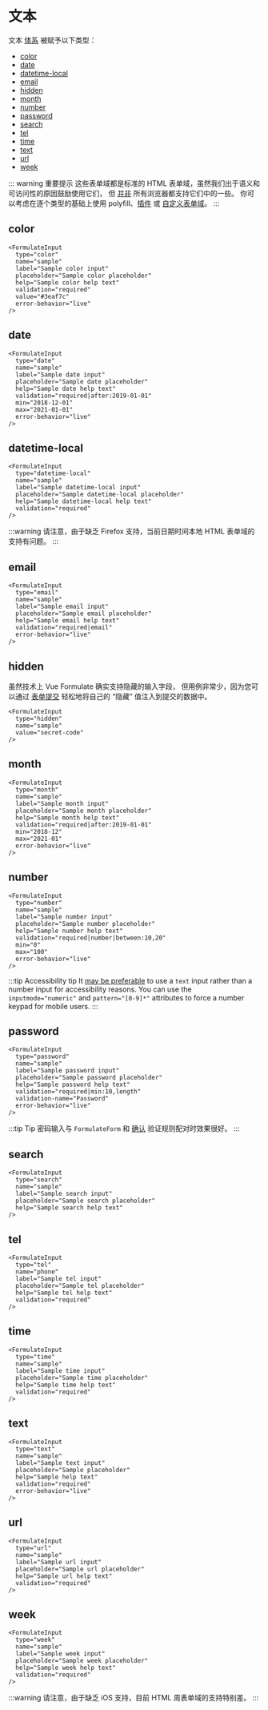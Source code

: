 # 文本

文本 [体系](/zh/guide/inputs/) 被赋予以下类型：

- [color](#color)
- [date](#date)
- [datetime-local](#datetime-local)
- [email](#email)
- [hidden](#hidden)
- [month](#month)
- [number](#number)
- [password](#password)
- [search](#search)
- [tel](#tel)
- [time](#time)
- [text](#text)
- [url](#url)
- [week](#week)

::: warning 重要提示
这些表单域都是标准的 HTML 表单域，虽然我们出于语义和可访问性的原因鼓励使用它们，
但 [并非](https://caniuse.com/#feat=input-datetime) 所有浏览器都支持它们中的一些。
你可以考虑在逐个类型的基础上使用 polyfill、[插件](/zh/guide/plugins/) 或 [自定义表单域](/zh/guide/inputs/custom-inputs/)。
:::


## color

```vue
<FormulateInput
  type="color"
  name="sample"
  label="Sample color input"
  placeholder="Sample color placeholder"
  help="Sample color help text"
  validation="required"
  value="#3eaf7c"
  error-behavior="live"
/>
```

<demo-input-color />

## date

```vue
<FormulateInput
  type="date"
  name="sample"
  label="Sample date input"
  placeholder="Sample date placeholder"
  help="Sample date help text"
  validation="required|after:2019-01-01"
  min="2018-12-01"
  max="2021-01-01"
  error-behavior="live"
/>
```

<demo-input-date />

## datetime-local

```vue
<FormulateInput
  type="datetime-local"
  name="sample"
  label="Sample datetime-local input"
  placeholder="Sample datetime-local placeholder"
  help="Sample datetime-local help text"
  validation="required"
/>
```

<demo-input-datetime-local />

:::warning
请注意，由于缺乏 Firefox 支持，当前日期时间本地 HTML 表单域的支持有问题。
:::

## email

```vue
<FormulateInput
  type="email"
  name="sample"
  label="Sample email input"
  placeholder="Sample email placeholder"
  help="Sample email help text"
  validation="required|email"
  error-behavior="live"
/>
```

<demo-input-email />

## hidden

虽然技术上 Vue Formulate 确实支持隐藏的输入字段，
但用例非常少，因为您可以通过 [表单提交](/zh/guide/forms) 轻松地将自己的 “隐藏” 值注入到提交的数据中。

```vue
<FormulateInput
  type="hidden"
  name="sample"
  value="secret-code"
/>
```


## month

```vue
<FormulateInput
  type="month"
  name="sample"
  label="Sample month input"
  placeholder="Sample month placeholder"
  help="Sample month help text"
  validation="required|after:2019-01-01"
  min="2018-12"
  max="2021-01"
  error-behavior="live"
/>
```

<demo-input-month />

## number

```vue
<FormulateInput
  type="number"
  name="sample"
  label="Sample number input"
  placeholder="Sample number placeholder"
  help="Sample number help text"
  validation="required|number|between:10,20"
  min="0"
  max="100"
  error-behavior="live"
/>
```

<demo-input-number />

:::tip Accessibility tip
It [may be preferable](https://technology.blog.gov.uk/2020/02/24/why-the-gov-uk-design-system-team-changed-the-input-type-for-numbers/)
to use a `text` input rather than a number input for accessibility reasons. You
can use the `inputmode="numeric"` and `pattern="[0-9]*"` attributes to force a
number keypad for mobile users.
:::

## password

```vue
<FormulateInput
  type="password"
  name="sample"
  label="Sample password input"
  placeholder="Sample password placeholder"
  help="Sample password help text"
  validation="required|min:10,length"
  validation-name="Password"
  error-behavior="live"
/>
```

<demo-input-password />

:::tip Tip
密码输入与 `FormulateForm` 和 [确认](/zh/guide/validation/#confirm) 验证规则配对时效果很好。
:::

## search

```vue
<FormulateInput
  type="search"
  name="sample"
  label="Sample search input"
  placeholder="Sample search placeholder"
  help="Sample search help text"
/>
```

<demo-input-search />

## tel

```vue
<FormulateInput
  type="tel"
  name="phone"
  label="Sample tel input"
  placeholder="Sample tel placeholder"
  help="Sample tel help text"
  validation="required"
/>
```

<demo-input-tel />

## time

```vue
<FormulateInput
  type="time"
  name="sample"
  label="Sample time input"
  placeholder="Sample time placeholder"
  help="Sample time help text"
  validation="required"
/>
```

<demo-input-time />

## text

```vue
<FormulateInput
  type="text"
  name="sample"
  label="Sample text input"
  placeholder="Sample placeholder"
  help="Sample help text"
  validation="required"
  error-behavior="live"
/>
```

<demo-input-text />

## url

```vue
<FormulateInput
  type="url"
  name="sample"
  label="Sample url input"
  placeholder="Sample url placeholder"
  help="Sample url help text"
  validation="required"
/>
```

<demo-input-url />

## week

```vue
<FormulateInput
  type="week"
  name="sample"
  label="Sample week input"
  placeholder="Sample week placeholder"
  help="Sample week help text"
  validation="required"
/>
```

<demo-input-week />

:::warning
请注意，由于缺乏 iOS 支持，目前 HTML 周表单域的支持特别差。
:::

